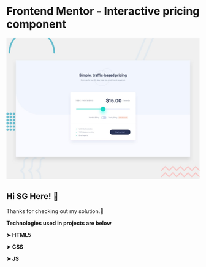# Frontend Mentor - Interactive pricing component

![Design preview for the Interactive pricing component coding challenge](./design/desktop-preview.jpg)

## Hi SG Here! 👋

Thanks for checking out my solution.🚀

**Technologies used in projects are below**

**➤ HTML5**

**➤ CSS**

**➤ JS**